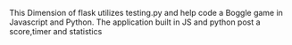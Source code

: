 This Dimension of flask utilizes testing.py and help code a Boggle game in Javascript and Python.
The application built in JS and python post a score,timer and statistics
